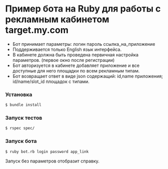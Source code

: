 # Пример бота на Ruby для работы с рекламным кабинетом target.my.com

  - Бот принимает параметры: логин пароль ссылка_на_приложение
  - Поддерживается только English язык интерфейса.
  - В кабинете должна быть проведена первичная настройка параметров. (первое окно после регистрации)
  - Бот авторизуется в кабинете добавляет приложение и все доступные для него площадки по всем рекламным типам.
  - Бот возвращает ответ в виде json содержащий: id,name приложения; id/name/slot_id площадок с типами. 

### Установка

```sh
$ bundle install
```

### Запуск тестов

```sh
$ rspec spec/
```

### Запуск бота
```sh
$ ruby bot.rb login password app_link
```
Запуск без параметров отобразит справку.